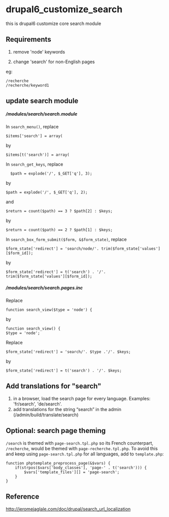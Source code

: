 # drupal6_customize_search
this is drupal6 customize core search module

## Requirements

1. remove 'node' keywords

2. change 'search' for non-English pages

eg: 

```
/recherche
/recherche/keyword1
```

## update search module

##### /modules/search/search.module

In `search_menu()`, replace
```
$items['search'] = array(
```
by
```
$items[t('search')] = array(
```

In `search_get_keys`, replace

```
  $path = explode('/', $_GET['q'], 3);
```

by
```
$path = explode('/', $_GET['q'], 2);
```

and
```
$return = count($path) == 3 ? $path[2] : $keys;
```
by
```
$return = count($path) == 2 ? $path[1] : $keys;
```

In `search_box_form_submit($form, &$form_state)`, replace
```
$form_state['redirect'] = 'search/node/'. trim($form_state['values'][$form_id]);
```
by
```
$form_state['redirect'] = t('search') . '/'. trim($form_state['values'][$form_id]);
```

##### /modules/search/search.pages.inc

Replace
```
function search_view($type = 'node') {
```
by
```
function search_view() {
$type = 'node';
```
Replace
```
$form_state['redirect'] = 'search/'. $type .'/'. $keys;
```
by
```
$form_state['redirect'] = t('search') . '/'. $keys;
```

## Add translations for "search"

1. in a browser, load the search page for every language. Examples: 'fr/search', 'de/search'.
2. add translations for the string “search” in the admin (/admin/build/translate/search)

## Optional: search page theming

`/search` is themed with `page-search.tpl.php` so its French counterpart, `/recherche`, would be themed with `page-recherche.tpl.php`. To avoid this and keep using `page-search.tpl.php` for all languages, add to `template.php`:
```
function phptemplate_preprocess_page(&$vars) {
	if(strpos($vars['body_classes'], 'page-' . t('search'))) {
		$vars['template_files'][] = 'page-search';
	}
}
```

## Reference
http://jeromejaglale.com/doc/drupal/search_url_localization
